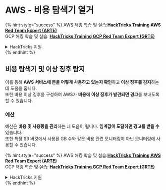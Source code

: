 # AWS - 비용 탐색기 열거

{% hint style="success" %}
AWS 해킹 학습 및 실습:<img src="/.gitbook/assets/image.png" alt="" data-size="line">[**HackTricks Training AWS Red Team Expert (ARTE)**](https://training.hacktricks.xyz/courses/arte)<img src="/.gitbook/assets/image.png" alt="" data-size="line">\
GCP 해킹 학습 및 실습: <img src="/.gitbook/assets/image (2).png" alt="" data-size="line">[**HackTricks Training GCP Red Team Expert (GRTE)**<img src="/.gitbook/assets/image (2).png" alt="" data-size="line">](https://training.hacktricks.xyz/courses/grte)

<details>

<summary>HackTricks 지원</summary>

* [**구독 요금제**](https://github.com/sponsors/carlospolop)를 확인하세요!
* 💬 [**Discord 그룹**](https://discord.gg/hRep4RUj7f) 또는 [**텔레그램 그룹**](https://t.me/peass)에 **참여**하거나 **트위터** 🐦 [**@hacktricks\_live**](https://twitter.com/hacktricks\_live)**를 팔로우**하세요.
* **HackTricks** 및 **HackTricks Cloud** 깃허브 저장소에 PR을 제출하여 해킹 요령을 공유하세요.

</details>
{% endhint %}

## 비용 탐색기 및 이상 징후 탐지

이를 통해 **AWS 서비스에 돈을 어떻게 사용하고 있는지 확인**하고 **이상 징후를 감지**하는 데 도움을 줍니다.\
또한 비용 이상 징후를 구성하여 AWS가 **비용에 이상 징후가 발견되면 경고**를 보내도록 할 수 있습니다.

### 예산

예산은 **비용 및 사용량을 관리**하는 데 도움이 됩니다. **임계값이 도달하면 경고를 받을 수** 있습니다.\
또한 특정 S3 버킷에서 사용된 GB 수와 같은 비용 관련 모니터링이 아닌 모니터링에 사용할 수 있습니다.

{% hint style="success" %}
AWS 해킹 학습 및 실습:<img src="/.gitbook/assets/image.png" alt="" data-size="line">[**HackTricks Training AWS Red Team Expert (ARTE)**](https://training.hacktricks.xyz/courses/arte)<img src="/.gitbook/assets/image.png" alt="" data-size="line">\
GCP 해킹 학습 및 실습: <img src="/.gitbook/assets/image (2).png" alt="" data-size="line">[**HackTricks Training GCP Red Team Expert (GRTE)**<img src="/.gitbook/assets/image (2).png" alt="" data-size="line">](https://training.hacktricks.xyz/courses/grte)

<details>

<summary>HackTricks 지원</summary>

* [**구독 요금제**](https://github.com/sponsors/carlospolop)를 확인하세요!
* 💬 [**Discord 그룹**](https://discord.gg/hRep4RUj7f) 또는 [**텔레그램 그룹**](https://t.me/peass)에 **참여**하거나 **트위터** 🐦 [**@hacktricks\_live**](https://twitter.com/hacktricks\_live)**를 팔로우**하세요.
* **HackTricks** 및 **HackTricks Cloud** 깃허브 저장소에 PR을 제출하여 해킹 요령을 공유하세요.

</details>
{% endhint %}
